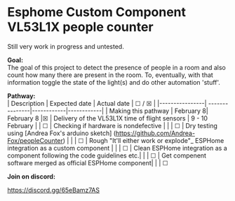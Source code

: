 # Esphome Custom Component VL53L1X people counter
Still very work in progress and untested.

**Goal:** <br/>
The goal of this project to detect the presence of people in a room and also count how many there are present in the room. To, eventually, with that information toggle the state of the light(s) and do other automation 'stuff'.

**Pathway:** <br/>
| Description     |  Expected date  | Actual date  | ☐ / ☒ | 
|----------------| ---------------|------------|------------|
| Making this pathway | February 8| February 8 |☒
| Delivery of the VL53L1X time of flight sensors | 9 - 10 February | |  ☐
| Checking if hardware is nondefective | | |  ☐
| Dry testing using [Andrea Fox's arduino sketch] (https://github.com/Andrea-Fox/peopleCounter) |  | |  ☐
| Rough "It'll either work or explode"_ ESPHome integration as a custom component | | |  ☐
| Clean ESPHome integration as a component following the code guidelines etc.| | | ☐
| Get compenent software merged as official ESPHome component|  | |  ☐

**Join on discord:** <br/>

https://discord.gg/65eBamz7AS

